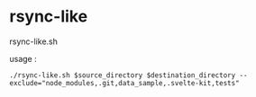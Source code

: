 # rsync-like
rsync-like.sh

usage :

```
./rsync-like.sh $source_directory $destination_directory --exclude="node_modules,.git,data_sample,.svelte-kit,tests"
```
